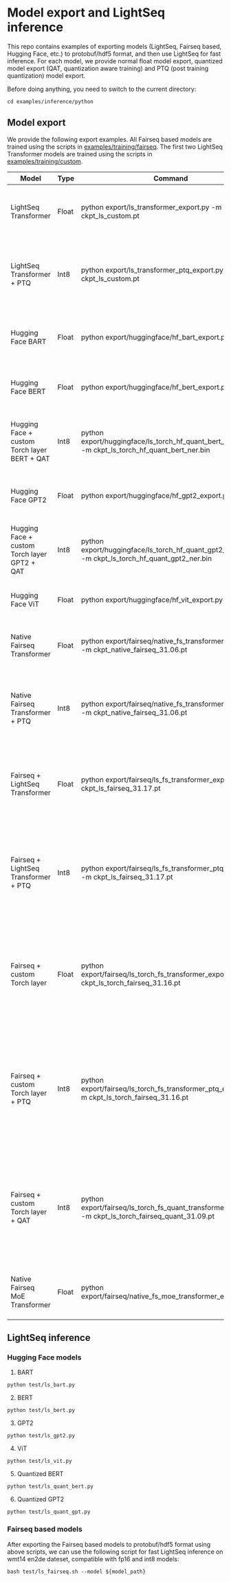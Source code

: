 # Model export and LightSeq inference
This repo contains examples of exporting models (LightSeq, Fairseq based, Hugging Face, etc.) to protobuf/hdf5 format, and then use LightSeq for fast inference. For each model, we provide normal float model export, quantized model export (QAT, quantization aware training) and PTQ (post training quantization) model export.

Before doing anything, you need to switch to the current directory:
```shell
cd examples/inference/python
```

## Model export
We provide the following export examples. All Fairseq based models are trained using the scripts in [examples/training/fairseq](../../../examples/training/fairseq). The first two LightSeq Transformer models are trained using the scripts in [examples/training/custom](../../../examples/training/custom).

| Model                                        | Type  | Command                                                                                               | Resource                                                                                                                             | Description                                                                                                                                              |
|----------------------------------------------|-------|-------------------------------------------------------------------------------------------------------|--------------------------------------------------------------------------------------------------------------------------------------|----------------------------------------------------------------------------------------------------------------------------------------------------------|
| LightSeq Transformer                         | Float | python export/ls_transformer_export.py -m ckpt_ls_custom.pt                                           | [link](http://lf3-nlp-opensource.bytetos.com/obj/nlp-opensource/lightseq/example_model/ckpt_ls_custom.pt)                            | Export LightSeq Transformer models to protobuf format.                                                                                                   |
| LightSeq Transformer + PTQ                   | Int8  | python export/ls_transformer_ptq_export.py -m ckpt_ls_custom.pt                                       | [link](http://lf3-nlp-opensource.bytetos.com/obj/nlp-opensource/lightseq/example_model/ckpt_ls_custom.pt)                            | Export LightSeq Transformer models to int8 protobuf format using post training quantization.                                                             |
| Hugging Face BART                            | Float | python export/huggingface/hf_bart_export.py                                                           | /                                                                                                                                    | Export Hugging Face BART models to protobuf/hdf5 format.                                                                                                 |
| Hugging Face BERT                            | Float | python export/huggingface/hf_bert_export.py                                                           | /                                                                                                                                    | Export Hugging Face BERT models to hdf5 format.                                                                                                          |
| Hugging Face + custom Torch layer BERT + QAT | Int8  | python export/huggingface/ls_torch_hf_quant_bert_export.py -m ckpt_ls_torch_hf_quant_bert_ner.bin     | /                                                                                                                                    | Export Hugging Face BERT training with custom Torch layers to hdf5 format.                                                                               |
| Hugging Face GPT2                            | Float | python export/huggingface/hf_gpt2_export.py                                                           | /                                                                                                                                    | Export Hugging Face GPT2 models to hdf5 format.                                                                                                          |
| Hugging Face + custom Torch layer GPT2 + QAT | Int8  | python export/huggingface/ls_torch_hf_quant_gpt2_export.py -m ckpt_ls_torch_hf_quant_gpt2_ner.bin     | /                                                                                                                                    | Export Hugging Face GPT2 training with custom Torch layers to hdf5 format.                                                                               |
| Hugging Face ViT                             | Float | python export/huggingface/hf_vit_export.py                                                            | /                                                                                                                                    | Export Hugging Face ViT models to hdf5 format.                                                                                                           |
| Native Fairseq Transformer                   | Float | python export/fairseq/native_fs_transformer_export.py -m ckpt_native_fairseq_31.06.pt                 | [link](http://lf3-nlp-opensource.bytetos.com/obj/nlp-opensource/lightseq/example_model/fairseq/ckpt_native_fairseq_31.06.pt)         | Export native Fairseq Transformer models to protobuf/hdf5 format.                                                                                        |
| Native Fairseq Transformer + PTQ             | Int8  | python export/fairseq/native_fs_transformer_export.py -m ckpt_native_fairseq_31.06.pt                 | [link](http://lf3-nlp-opensource.bytetos.com/obj/nlp-opensource/lightseq/example_model/fairseq/ckpt_native_fairseq_31.06.pt)         | Export native Fairseq Transformer models to int8 protobuf format using post training quantization.                                                       |
| Fairseq + LightSeq Transformer               | Float | python export/fairseq/ls_fs_transformer_export.py -m ckpt_ls_fairseq_31.17.pt                         | [link](http://lf3-nlp-opensource.bytetos.com/obj/nlp-opensource/lightseq/example_model/fairseq/ckpt_ls_fairseq_31.17.pt)             | Export Fairseq Transformer models training with LightSeq modules to protobuf/hdf5 format.                                                                |
| Fairseq + LightSeq Transformer + PTQ         | Int8  | python export/fairseq/ls_fs_transformer_ptq_export.py -m ckpt_ls_fairseq_31.17.pt                     | [link](http://lf3-nlp-opensource.bytetos.com/obj/nlp-opensource/lightseq/example_model/fairseq/ckpt_ls_fairseq_31.17.pt)             | Export Fairseq Transformer models training with LightSeq modules to int8 protobuf format using post training quantization.                               |
| Fairseq + custom Torch layer                 | Float | python export/fairseq/ls_torch_fs_transformer_export.py -m ckpt_ls_torch_fairseq_31.16.pt             | [link](http://lf3-nlp-opensource.bytetos.com/obj/nlp-opensource/lightseq/example_model/fairseq/ckpt_ls_torch_fairseq_31.16.pt)       | Export Fairseq Transformer models training with custom Torch layers and other LightSeq modules to protobuf format.                                       |
| Fairseq + custom Torch layer + PTQ           | Int8  | python export/fairseq/ls_torch_fs_transformer_ptq_export.py -m ckpt_ls_torch_fairseq_31.16.pt         | [link](http://lf3-nlp-opensource.bytetos.com/obj/nlp-opensource/lightseq/example_model/fairseq/ckpt_ls_torch_fairseq_31.16.pt)       | Export Fairseq Transformer models training with custom Torch layers and other LightSeq modules to int8 protobuf format using post training quantization. |
| Fairseq + custom Torch layer + QAT           | Int8  | python export/fairseq/ls_torch_fs_quant_transformer_export.py -m ckpt_ls_torch_fairseq_quant_31.09.pt | [link](http://lf3-nlp-opensource.bytetos.com/obj/nlp-opensource/lightseq/example_model/fairseq/ckpt_ls_torch_fairseq_quant_31.09.pt) | Export quantized Fairseq Transformer models training with custom Torch layers and other LightSeq modules to int8 protobuf format.                        |
| Native Fairseq MoE Transformer               | Float | python export/fairseq/native_fs_moe_transformer_export.py                                             | /                                                                                                                                    | Export Fairseq MoE Transformer models to protobuf/hdf5 format.                                                                                           |

## LightSeq inference
### Hugging Face models
1. BART
```shell
python test/ls_bart.py
```
2. BERT
```shell
python test/ls_bert.py
```
3. GPT2
```shell
python test/ls_gpt2.py
```
4. ViT
```shell
python test/ls_vit.py
```
5. Quantized BERT
```shell
python test/ls_quant_bert.py
```
6. Quantized GPT2
```shell
python test/ls_quant_gpt.py
```

### Fairseq based models
After exporting the Fairseq based models to protobuf/hdf5 format using above scripts, we can use the following script for fast LightSeq inference on wmt14 en2de dateset, compatible with fp16 and int8 models:
```shell
bash test/ls_fairseq.sh --model ${model_path}
```
